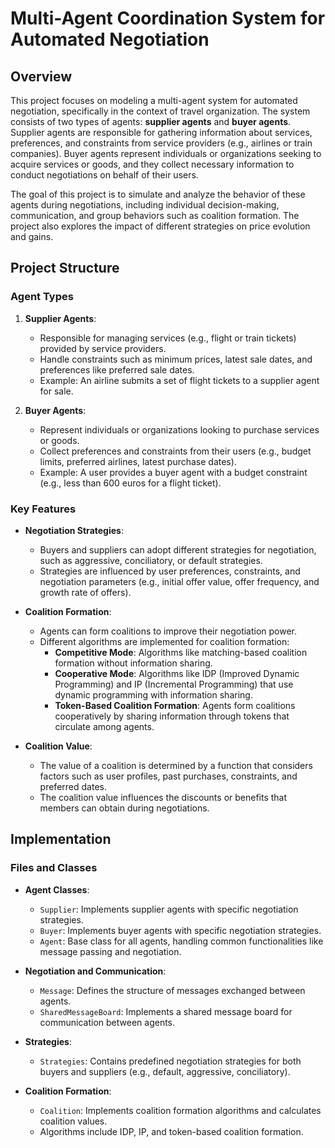 # Multi-Agent Coordination System for Automated Negotiation

## Overview
This project focuses on modeling a multi-agent system for automated negotiation, specifically in the context of travel organization. The system consists of two types of agents: **supplier agents** and **buyer agents**. Supplier agents are responsible for gathering information about services, preferences, and constraints from service providers (e.g., airlines or train companies). Buyer agents represent individuals or organizations seeking to acquire services or goods, and they collect necessary information to conduct negotiations on behalf of their users.

The goal of this project is to simulate and analyze the behavior of these agents during negotiations, including individual decision-making, communication, and group behaviors such as coalition formation. The project also explores the impact of different strategies on price evolution and gains.

## Project Structure

### Agent Types
1. **Supplier Agents**:
   - Responsible for managing services (e.g., flight or train tickets) provided by service providers.
   - Handle constraints such as minimum prices, latest sale dates, and preferences like preferred sale dates.
   - Example: An airline submits a set of flight tickets to a supplier agent for sale.

2. **Buyer Agents**:
   - Represent individuals or organizations looking to purchase services or goods.
   - Collect preferences and constraints from their users (e.g., budget limits, preferred airlines, latest purchase dates).
   - Example: A user provides a buyer agent with a budget constraint (e.g., less than 600 euros for a flight ticket).

### Key Features
- **Negotiation Strategies**:
  - Buyers and suppliers can adopt different strategies for negotiation, such as aggressive, conciliatory, or default strategies.
  - Strategies are influenced by user preferences, constraints, and negotiation parameters (e.g., initial offer value, offer frequency, and growth rate of offers).

- **Coalition Formation**:
  - Agents can form coalitions to improve their negotiation power.
  - Different algorithms are implemented for coalition formation:
    - **Competitive Mode**: Algorithms like matching-based coalition formation without information sharing.
    - **Cooperative Mode**: Algorithms like IDP (Improved Dynamic Programming) and IP (Incremental Programming) that use dynamic programming with information sharing.
    - **Token-Based Coalition Formation**: Agents form coalitions cooperatively by sharing information through tokens that circulate among agents.

- **Coalition Value**:
  - The value of a coalition is determined by a function that considers factors such as user profiles, past purchases, constraints, and preferred dates.
  - The coalition value influences the discounts or benefits that members can obtain during negotiations.

## Implementation

### Files and Classes
- **Agent Classes**:
  - `Supplier`: Implements supplier agents with specific negotiation strategies.
  - `Buyer`: Implements buyer agents with specific negotiation strategies.
  - `Agent`: Base class for all agents, handling common functionalities like message passing and negotiation.

- **Negotiation and Communication**:
  - `Message`: Defines the structure of messages exchanged between agents.
  - `SharedMessageBoard`: Implements a shared message board for communication between agents.

- **Strategies**:
  - `Strategies`: Contains predefined negotiation strategies for both buyers and suppliers (e.g., default, aggressive, conciliatory).

- **Coalition Formation**:
  - `Coalition`: Implements coalition formation algorithms and calculates coalition values.
  - Algorithms include IDP, IP, and token-based coalition formation.

